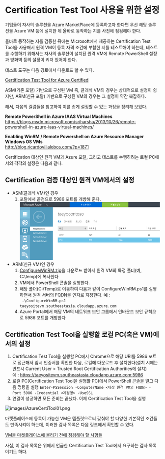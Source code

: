 # Certification Test Tool 사용을 위한 설정

기업들이 자사의 솔루션을 Azure MarketPlace에 등록하고자 한다면 우선 해당 솔루션을 Azure VM 등에 설치한 뒤 올바로 동작하는 지를 사전에 점검해야 한다.

올바로 동작하는 지를 검증한 뒤에는 Microsoft에서 제공하는 Certification Test Tool을 사용해서 원격 VM이 등록 자격 조건에 부합한 지를 테스트해야 하는데, 테스트를 수행하기 위해서는
자사의 솔루션이 설치된 원격 VM에 Remote PowerShell 설정과 방화벽 등의 설정이 켜져 있어야 한다.

테스트 도구는 다음 경로에서 다운로드 할 수 있다.

[Certification Test Tool for Azure Certified](https://www.microsoft.com/en-us/download/details.aspx?id=44299&wa=wsignin1.0)

ASM(기존 포탈) 기반으로 구성된 VM 즉, 클래식 VM의 경우는 상대적으로 설정이 쉽지만, ARM(신규 포탈) 기반으로 구성된 VM의 경우는 그 설정이 약간 복잡하다.

해서, 다음의 컬럼들을 참고하여 이를 쉽게 설정할 수 있는 과정을 정리해 보았다.

**Remote PowerShell in Azure IAAS Virtual Machines**    
<https://blogs.msdn.microsoft.com/sriharsha/2013/10/26/remote-powershell-in-azure-iaas-virtual-machines/>

**Enabling WinRM / Remote Powershell on Azure Resource Manager Windows OS VMs**    
<http://blog.ricardovillalobos.com/?p=1871>

Certification 대상인 원격 VM과 Azure 포탈, 그리고 테스트를 수행하려는 로컬 PC에서의 각각의 설정은 다음과 같다. 

## Certification 검증 대상인 원격 VM에서의 설정
- ASM(클래식 VM)인 경우
    1. 포탈에서 끝점으로 5986 포트를 개방해 준다.
    ![images/AzureCertiTool02.png](images/AzureCertiTool02.png)
- ARM(신규 VM)인 경우
    1. [ConfigureWinRM.zip](ConfigureWinRM.zip)을 다운로드 받아서 원격 VM의 특정 폴더(예, C:\temp)에 복사한다
    2. VM에서 PowerShell 콘솔을 실행한다.
    2. 해당 폴더(C:\Temp)로 이동하여 다음과 같이 ConfigureWinRM.ps1를 실행하면서 원격 서버의 FQDN을 인자로 지정한다.
	예 :     
    ``` .\ConfigureWinRM.ps1 taeyositevm.southeastasia.cloudapp.azure.com```
    3. Azure Portal에서 해당 VM의 네트워크 보안 그룹에서 인바운드 보안 규칙으로 5986 포트를 개방한다

## Certification Test Tool을 실행할 로컬 PC(혹은 VM)에서의 설정
1. Certification Test Tool을 실행할 PC에서 Chrome으로 해당 URI를 5986 포트로 접근해서 임시 인증서를 확인한 다음, 로컬에 다운로드 후 설치한다(설치 시에는 반드시 Current User > Trusted Root Certification Authorities에 설치)   
    예 : https://taeyositevm.southeastasia.cloudapp.azure.com:5986
2. 로컬 PC(Certification Test Tool을 실행할 PC)에서 PowerShell 콘솔을 열고 다음 명령을 실행
```Enter-PSSession -ComputerName <대상 원격 VM의 FQDN> -Port 5986 -Credential <계정명> -UseSSL```
3. 연결이 성공하면 모든 준비는 끝났다. 이제 Certification Test Tool을 실행

![images/AzureCertiTool01.png](images/AzureCertiTool01.png)


마켓플레이스에 등록이 가능한 VM은 템플릿으로써 갖춰야 할 다양한 기본적인 조건들도 만족시켜야 하는데, 이러한 검사 목록은 다음 링크에서 확인할 수 있다.

[VM을 마켓플레이스에 올리기 전에 점검해야 할 사항들](https://github.com/taeyo/AzureIaaS/tree/master/Marketplace)

사실, 이 검사 목록은 위에서 언급한 Certification Test Tool에서 요구하는 검사 목록이기도 하다.

